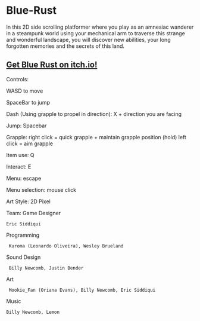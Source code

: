 # Blue-Rust

In this 2D side scrolling platformer where you play as an amnesiac wanderer in a steampunk world using your mechanical arm to traverse this strange and wonderful landscape, you will discover new abilities, your long forgotten memories and the secrets of this land. 

## [Get Blue Rust on itch.io!](https://deeznoodles.itch.io/blue-rust)

Controls:

WASD to move

SpaceBar to jump

Dash (Using grapple to propel in direction): X + direction you are facing

Jump: Spacebar

Grapple: right click = quick grapple + maintain grapple position (hold)
		left click = aim grapple 
	 
Item use: Q

Interact: E

Menu: escape

Menu selection: mouse click

Art Style: 2D Pixel

Team:
Game Designer

	Eric Siddiqui

Programming

	 Kuroma (Leonardo Oliveira), Wesley Brueland

Sound Design

	 Billy Newcomb, Justin Bender

Art

	 Mookie_Fan (Oriana Evans), Billy Newcomb, Eric Siddiqui

Music

	Billy Newcomb, Lemon

